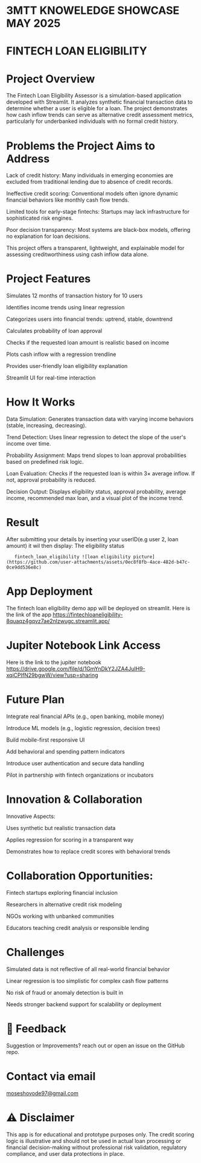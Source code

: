 # 3MTT KNOWELEDGE SHOWCASE MAY 2025

# FINTECH LOAN ELIGIBILITY

#  Project Overview
The Fintech Loan Eligibility Assessor is a simulation-based application developed with Streamlit. It analyzes synthetic financial transaction data to determine whether a user is eligible for a loan. The project demonstrates how cash inflow trends can serve as alternative credit assessment metrics, particularly for underbanked individuals with no formal credit history.

#  Problems the Project Aims to Address
Lack of credit history: Many individuals in emerging economies are excluded from traditional lending due to absence of credit records.

Ineffective credit scoring: Conventional models often ignore dynamic financial behaviors like monthly cash flow trends.

Limited tools for early-stage fintechs: Startups may lack infrastructure for sophisticated risk engines.

Poor decision transparency: Most systems are black-box models, offering no explanation for loan decisions.

This project offers a transparent, lightweight, and explainable model for assessing creditworthiness using cash inflow data alone.

#  Project Features
 Simulates 12 months of transaction history for 10 users

 Identifies income trends using linear regression

 Categorizes users into financial trends: uptrend, stable, downtrend

 Calculates probability of loan approval

 Checks if the requested loan amount is realistic based on income

 Plots cash inflow with a regression trendline

 Provides user-friendly loan eligibility explanation

 Streamlit UI for real-time interaction

#  How It Works
Data Simulation:
Generates transaction data with varying income behaviors (stable, increasing, decreasing).

Trend Detection:
Uses linear regression to detect the slope of the user's income over time.

Probability Assignment:
Maps trend slopes to loan approval probabilities based on predefined risk logic.

Loan Evaluation:
Checks if the requested loan is within 3× average inflow. If not, approval probability is reduced.

Decision Output:
Displays eligibility status, approval probability, average income, recommended max loan, and a visual plot of the income trend.

#  Result
After  submitting your details by inserting your userID(e.g user 2, loan amount)
it wil then display:
   The eligibility status

       fintech_loan_eligibility ![loan eligibility picture](https://github.com/user-attachments/assets/0ec8f8fb-4ace-482d-b47c-0ce9dd536e8c)

      

# App Deployment
The fintech loan eligibility demo app will be deployed on streamlit.
Here is the link of the app https://fintechloaneligibility-8quaqz4gqvz7ae2nlzwugc.streamlit.app/

# Jupiter Notebook Link Access

Here is the link to the jupiter notebook https://drive.google.com/file/d/1GmYnDkY2JZA4JuIH9-xqiCPIfN29bgwW/view?usp=sharing


#  Future Plan
 Integrate real financial APIs (e.g., open banking, mobile money)

 Introduce ML models (e.g., logistic regression, decision trees)

 Build mobile-first responsive UI

 Add behavioral and spending pattern indicators

 Introduce user authentication and secure data handling

 Pilot in partnership with fintech organizations or incubators

 # Innovation & Collaboration
Innovative Aspects:

Uses synthetic but realistic transaction data

Applies regression for scoring in a transparent way

Demonstrates how to replace credit scores with behavioral trends

# Collaboration Opportunities:

Fintech startups exploring financial inclusion

Researchers in alternative credit risk modeling

NGOs working with unbanked communities

Educators teaching credit analysis or responsible lending

#  Challenges
Simulated data is not reflective of all real-world financial behavior

Linear regression is too simplistic for complex cash flow patterns

No risk of fraud or anomaly detection is built in

Needs stronger backend support for scalability or deployment

# 💬 Feedback
Suggestion or Improvements? reach out or open an issue on the GitHub repo.

# Contact via email
moseshovode97@gmail.com

# ⚠ Disclaimer
This app is for educational and prototype purposes only. The credit scoring logic is illustrative and should not be used in actual loan processing or financial decision-making without professional risk validation, regulatory compliance, and user data protections in place.









